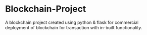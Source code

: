 # Blockchain-Project
A blockchain project created using python &amp; flask for commercial deployment of blockchain for transaction with in-built functionality.

